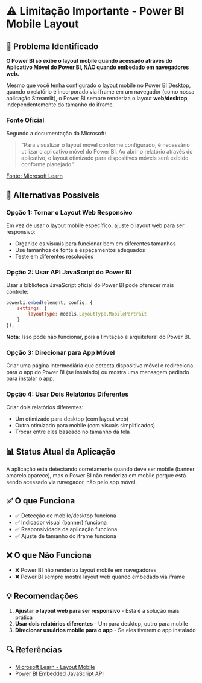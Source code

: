# ⚠️ Limitação Importante - Power BI Mobile Layout

## 🚨 Problema Identificado

**O Power BI só exibe o layout mobile quando acessado através do Aplicativo Móvel do Power BI, NÃO quando embedado em navegadores web.**

Mesmo que você tenha configurado o layout mobile no Power BI Desktop, quando o relatório é incorporado via iframe em um navegador (como nossa aplicação Streamlit), o Power BI sempre renderiza o layout **web/desktop**, independentemente do tamanho do iframe.

### Fonte Oficial
Segundo a documentação da Microsoft:
> "Para visualizar o layout móvel conforme configurado, é necessário utilizar o aplicativo móvel do Power BI. Ao abrir o relatório através do aplicativo, o layout otimizado para dispositivos móveis será exibido conforme planejado."

[Fonte: Microsoft Learn](https://learn.microsoft.com/pt-br/power-bi/create-reports/power-bi-create-mobile-optimized-report-mobile-layout-view)

## 🔄 Alternativas Possíveis

### Opção 1: Tornar o Layout Web Responsivo
Em vez de usar o layout mobile específico, ajuste o layout web para ser responsivo:
- Organize os visuais para funcionar bem em diferentes tamanhos
- Use tamanhos de fonte e espaçamentos adequados
- Teste em diferentes resoluções

### Opção 2: Usar API JavaScript do Power BI
Usar a biblioteca JavaScript oficial do Power BI pode oferecer mais controle:
```javascript
powerbi.embed(element, config, {
    settings: {
        layoutType: models.LayoutType.MobilePortrait
    }
});
```
**Nota**: Isso pode não funcionar, pois a limitação é arquitetural do Power BI.

### Opção 3: Direcionar para App Móvel
Criar uma página intermediária que detecta dispositivo móvel e redireciona para o app do Power BI (se instalado) ou mostra uma mensagem pedindo para instalar o app.

### Opção 4: Usar Dois Relatórios Diferentes
Criar dois relatórios diferentes:
- Um otimizado para desktop (com layout web)
- Outro otimizado para mobile (com visuais simplificados)
- Trocar entre eles baseado no tamanho da tela

## 📊 Status Atual da Aplicação

A aplicação está detectando corretamente quando deve ser mobile (banner amarelo aparece), mas o Power BI não renderiza em mobile porque está sendo acessado via navegador, não pelo app móvel.

## ✅ O que Funciona

- ✅ Detecção de mobile/desktop funciona
- ✅ Indicador visual (banner) funciona
- ✅ Responsividade da aplicação funciona
- ✅ Ajuste de tamanho do iframe funciona

## ❌ O que Não Funciona

- ❌ Power BI não renderiza layout mobile em navegadores
- ❌ Power BI sempre mostra layout web quando embedado via iframe

## 💡 Recomendações

1. **Ajustar o layout web para ser responsivo** - Esta é a solução mais prática
2. **Usar dois relatórios diferentes** - Um para desktop, outro para mobile
3. **Direcionar usuários mobile para o app** - Se eles tiverem o app instalado

## 🔍 Referências

- [Microsoft Learn - Layout Mobile](https://learn.microsoft.com/pt-br/power-bi/create-reports/power-bi-create-mobile-optimized-report-mobile-layout-view)
- [Power BI Embedded JavaScript API](https://github.com/Microsoft/PowerBI-JavaScript)

